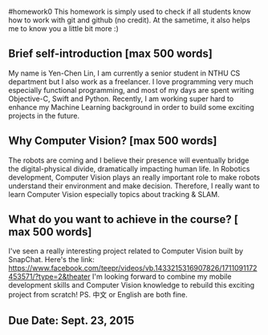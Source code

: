 #homework0
This homework is simply used to check if all students know how to work with git and github (no credit).
At the sametime, it also helps me to know you a little bit more :)

## Brief self-introduction [max 500 words]
My name is Yen-Chen Lin, I am currently a senior student in NTHU CS department but I also work as a freelancer.
I love programming very much especially functional programming, and most of my days are spent writing Objective-C, Swift and Python.
Recently, I am working super hard to enhance my Machine Learning background in order to build some exciting projects in the future.
## Why Computer Vision? [max 500 words]
The robots are coming and I believe their presence will eventually bridge the digital-physical divide, dramatically impacting human life.
In Robotics development, Computer Vision plays an really important role to make robots understand their environment and make decision.
Therefore, I really want to learn Computer Vision especially topics about tracking & SLAM.
## What do you want to achieve in the course? [ max 500 words]
I've seen a really interesting project related to Computer Vision built by SnapChat.
Here's the link: https://www.facebook.com/teepr/videos/vb.1433215316907826/1711091172453571/?type=2&theater
I'm looking forward to combine my mobile development skills and Computer Vision knowledge to rebuild this exciting project from scratch!
PS. 中文 or English are both fine.

## Due Date: Sept. 23, 2015
